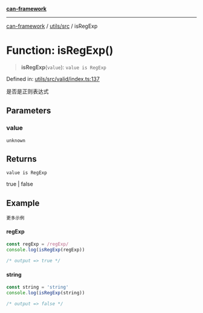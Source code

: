 [**can-framework**](../../../README.md)

***

[can-framework](../../../modules.md) / [utils/src](../README.md) / isRegExp

# Function: isRegExp()

> **isRegExp**(`value`): `value is RegExp`

Defined in: [utils/src/valid/index.ts:137](https://github.com/acanowl/acanowl-framework/blob/c79152f4a5639ba2e312f011a139bf95a1b76935/packages/utils/src/valid/index.ts#L137)

是否是正则表达式

## Parameters

### value

`unknown`

## Returns

`value is RegExp`

true | false

## Example

```更多示例```
#### regExp

```typescript
const regExp = /regExp/
console.log(isRegExp(regExp))

/* output => true */
```

#### string

```typescript
const string = 'string'
console.log(isRegExp(string))

/* output => false */
```
